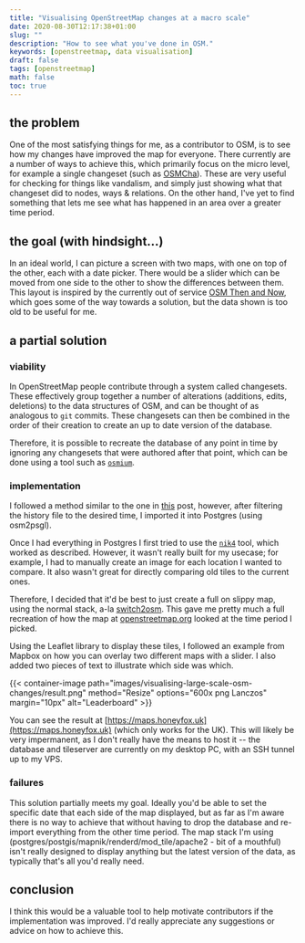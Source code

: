 ```yaml
---
title: "Visualising OpenStreetMap changes at a macro scale"
date: 2020-08-30T12:17:38+01:00
slug: ""
description: "How to see what you've done in OSM."
keywords: [openstreetmap, data visualisation]
draft: false
tags: [openstreetmap]
math: false
toc: true
---
```


## the problem

One of the most satisfying things for me, as a contributor to OSM, is to see how my changes have improved the map for everyone. There currently are a number of ways to achieve this, which primarily focus on the micro level, for example a single changeset (such as [OSMCha](https://osmcha.org)). These are very useful for checking for things like vandalism, and simply just showing what that changeset did to nodes, ways & relations. On the other hand, I've yet to find something that lets me see what has happened in an area over a greater time period.

## the goal (with hindsight...)

In an ideal world, I can picture a screen with two maps, with one on top of the other, each with a date picker. There would be a slider which can be moved from one side to the other to show the differences between them. This layout is inspired by the currently out of service [OSM Then and Now](https://mvexel.github.io/thenandnow/), which goes some of the way towards a solution, but the data shown is too old to be useful for me.

## a partial solution

### viability

In OpenStreetMap people contribute through a system called changesets. These effectively group together a number of alterations (additions, edits, deletions) to the data structures of OSM, and can be thought of as analogous to `git` commits. These changesets can then be combined in the order of their creation to create an up to date version of the database.

Therefore, it is possible to recreate the database of any point in time by ignoring any changesets that were authored after that point, which can be done using a tool such as [`osmium`](https://osmcode.org/osmium-tool/).

### implementation

I followed a method similar to the one in [this](https://hackmd.io/XfrY334rS7CV0tnPzx8Wvw) post, however, after filtering the history file to the desired time, I imported it into Postgres (using osm2psgl).

Once I had everything in Postgres I first tried to use the [`nik4`](https://github.com/Zverik/Nik4) tool, which worked as described. However, it wasn't really built for my usecase; for example, I had to manually create an image for each location I wanted to compare. It also wasn't great for directly comparing old tiles to the current ones.

Therefore, I decided that it'd be best to just create a full on slippy map, using the normal stack, a-la [switch2osm](https://switch2osm.org/serving-tiles/manually-building-a-tile-server-20-04-lts/). This gave me pretty much a full recreation of how the map at [openstreetmap.org](https://openstreetmap.org) looked at the time period I picked.

Using the Leaflet library to display these tiles, I followed an example from Mapbox on how you can overlay two different maps with a slider. I also added two pieces of text to illustrate which side was which.

{{< container-image path="images/visualising-large-scale-osm-changes/result.png" method="Resize" options="600x png Lanczos" margin="10px" alt="Leaderboard" >}}

You can see the result at [https://maps.honeyfox.uk](https://maps.honeyfox.uk) (which only works for the UK). This will likely be very impermanent, as I don't really have the means to host it -- the database and tileserver are currently on my desktop PC, with an SSH tunnel up to my VPS.

### failures

This solution partially meets my goal. Ideally you'd be able to set the specific date that each side of the map displayed, but as far as I'm aware there is no way to achieve that without having to drop the database and re-import everything from the other time period. The map stack I'm using (postgres/postgis/mapnik/renderd/mod_tile/apache2 - bit of a mouthful) isn't really designed to display anything but the latest version of the data, as typically that's all you'd really need.

## conclusion

I think this would be a valuable tool to help motivate contributors if the implementation was improved. I'd really appreciate any suggestions or advice on how to achieve this.
